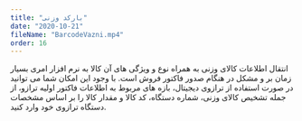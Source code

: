 ```yaml
---
title: "بارکد وزنی"
date: "2020-10-21"
fileName: "BarcodeVazni.mp4"
order: 16
---
```


انتقال اطلاعات کالای وزنی به همراه نوع و ویژگی ‌های آن کالا به نرم افزار امری بسیار زمان ‌بر و مشکل در هنگام صدور فاکتور فروش است. با وجود این امکان شما می ‌توانید در صورت استفاده از ترازوی دیجیتال، بازه ‌های مربوط به اطلاعات فاکتور اولیه ترازو، از جمله تشخیص کالای وزنی، شماره دستگاه، کد کالا و مقدار کالا را بر اساس مشخصات دستگاه ترازوی خود وارد کنید.
